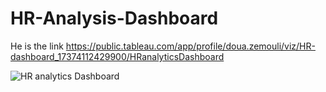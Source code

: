 # HR-Analysis-Dashboard



He is the link https://public.tableau.com/app/profile/doua.zemouli/viz/HR-dashboard_17374112429900/HRanalyticsDashboard


![HR analytics Dashboard](https://github.com/user-attachments/assets/085f932c-687c-44c3-ae74-a16fbf58e8d0)
